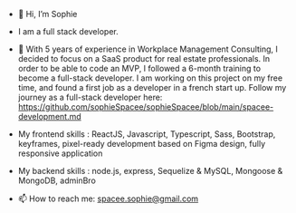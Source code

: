 - 👋 Hi, I’m Sophie

- I am a full stack developer. 

- 👀 With 5 years of experience in Workplace Management Consulting, I decided to focus on a SaaS product for real estate professionals. In order to be able to code an MVP, I followed a 6-month training to become a full-stack developer. I am working on this project on my free time, and found a first job as a developer in a french start up. Follow my journey as a full-stack developer here: https://github.com/sophieSpacee/sophieSpacee/blob/main/spacee-development.md


- My frontend skills : ReactJS, Javascript, Typescript, Sass, Bootstrap, keyframes, pixel-ready development based on Figma design, fully responsive application
- My backend skills : node.js, express, Sequelize & MySQL, Mongoose & MongoDB, adminBro
- 📫 How to reach me: spacee.sophie@gmail.com


<!---
sophieSpacee/sophieSpacee is a ✨ special ✨ repository because its `README.md` (this file) appears on your GitHub profile.
You can click the Preview link to take a look at your changes.
--->
